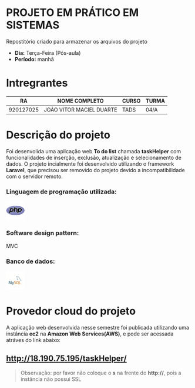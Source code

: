 # PROJETO EM PRÁTICO EM SISTEMAS
Repostitório criado para armazenar os arquivos do projeto
* **Dia:** Terça-Feira (Pós-aula)
* **Período:** manhã

# Intregrantes

| RA        | NOME COMPLETO             |CURSO  | TURMA |
|-----------|---------------------------|-------|-------|
| 920127025 | JOÃO VITOR MACIEL DUARTE  | TADS  | 04/A  |


# Descrição do projeto
Foi desenvolida uma aplicação web **To do list** chamada **taskHelper** com funcionalidades de inserção, exclusão, atualização e selecionamento de dados. O projeto incialmente foi desenvolvido utilizando o framework **Laravel**, que precisou ser removido do projeto devido a incompatibilidade com o servidor remoto.

### Linguagem de programação utilizada: 

<code><img height="50" src="https://raw.githubusercontent.com/github/explore/80688e429a7d4ef2fca1e82350fe8e3517d3494d/topics/php/php.png"></code>

### Software design pattern: 

MVC

### Banco de dados:

<code><img height="50" src="https://raw.githubusercontent.com/github/explore/80688e429a7d4ef2fca1e82350fe8e3517d3494d/topics/mysql/mysql.png"></code>

# Provedor cloud do projeto
A aplicação web desenvolvida nesse semestre foi publicada utilizando uma instância **ec2** na **Amazon Web Services(AWS)**, e pode ser acessada atráves do link abaixo:

## http://18.190.75.195/taskHelper/
> Observação: por favor não coloque o **s** na frente do **http://**, pois a instância não possui SSL 
